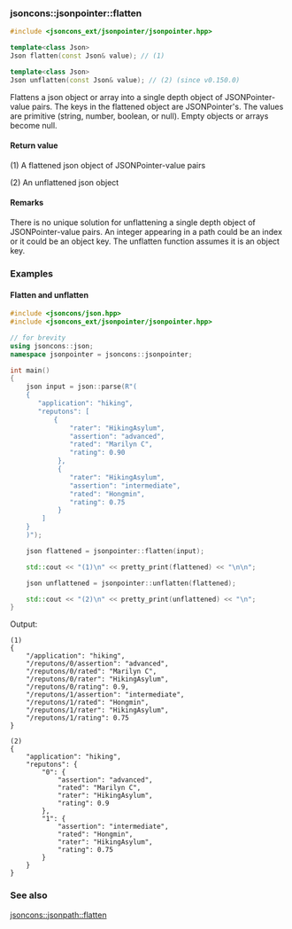 ### jsoncons::jsonpointer::flatten

```c++
#include <jsoncons_ext/jsonpointer/jsonpointer.hpp>

template<class Json>
Json flatten(const Json& value); // (1)

template<class Json>
Json unflatten(const Json& value); // (2) (since v0.150.0)
```

Flattens a json object or array into a single depth object of JSONPointer-value pairs.
The keys in the flattened object are JSONPointer's.
The values are primitive (string, number, boolean, or null). Empty objects or arrays become null.

#### Return value

(1) A flattened json object of JSONPointer-value pairs

(2) An unflattened json object

#### Remarks

There is no unique solution for unflattening a single depth object of JSONPointer-value pairs. 
An integer appearing in a path could be an index or it could be an object key.
The unflatten function assumes it is an object key.

### Examples

#### Flatten and unflatten

```c++
#include <jsoncons/json.hpp>
#include <jsoncons_ext/jsonpointer/jsonpointer.hpp>

// for brevity
using jsoncons::json; 
namespace jsonpointer = jsoncons::jsonpointer;

int main()
{
    json input = json::parse(R"(
    {
       "application": "hiking",
       "reputons": [
           {
               "rater": "HikingAsylum",
               "assertion": "advanced",
               "rated": "Marilyn C",
               "rating": 0.90
            },
            {
               "rater": "HikingAsylum",
               "assertion": "intermediate",
               "rated": "Hongmin",
               "rating": 0.75
            }    
        ]
    }
    )");

    json flattened = jsonpointer::flatten(input);

    std::cout << "(1)\n" << pretty_print(flattened) << "\n\n";

    json unflattened = jsonpointer::unflatten(flattened);

    std::cout << "(2)\n" << pretty_print(unflattened) << "\n";
}
```
Output:
```
(1)
{
    "/application": "hiking",
    "/reputons/0/assertion": "advanced",
    "/reputons/0/rated": "Marilyn C",
    "/reputons/0/rater": "HikingAsylum",
    "/reputons/0/rating": 0.9,
    "/reputons/1/assertion": "intermediate",
    "/reputons/1/rated": "Hongmin",
    "/reputons/1/rater": "HikingAsylum",
    "/reputons/1/rating": 0.75
}

(2)
{
    "application": "hiking",
    "reputons": {
        "0": {
            "assertion": "advanced",
            "rated": "Marilyn C",
            "rater": "HikingAsylum",
            "rating": 0.9
        },
        "1": {
            "assertion": "intermediate",
            "rated": "Hongmin",
            "rater": "HikingAsylum",
            "rating": 0.75
        }
    }
}
```
### See also

[jsoncons::jsonpath::flatten](../jsonpath/flatten.md)
